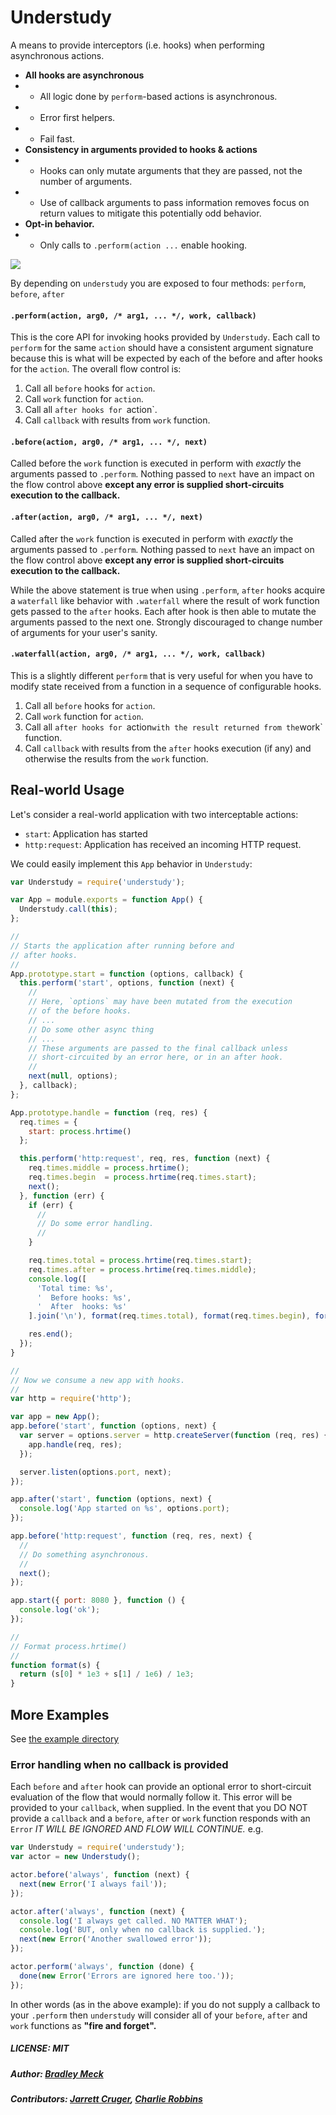 # Understudy

A means to provide interceptors (i.e. hooks) when performing asynchronous actions.

* **All hooks are asynchronous**
* * All logic done by `perform`-based actions is asynchronous.
* * Error first helpers.
* * Fail fast.
* **Consistency in arguments provided to hooks & actions**
* * Hooks can only mutate arguments that they are passed, not the number of arguments.
* * Use of callback arguments to pass information removes focus on return values to mitigate this potentially odd behavior.
* **Opt-in behavior.**
* * Only calls to `.perform(action ...` enable hooking.

![](assets/flow.png)

By depending on `understudy` you are exposed to four methods: `perform`, `before`, `after`

#### `.perform(action, arg0, /* arg1, ... */, work, callback)`

This is the core API for invoking hooks provided by `Understudy`. Each call to `perform` for the same `action` should have a consistent argument signature because this is what will be expected by each of the before and after hooks for the `action`. The overall flow control is:

1. Call all `before` hooks for `action`.
2. Call `work` function for `action`.
3. Call all `after hooks for `action`.
4. Call `callback` with results from `work` function.

#### `.before(action, arg0, /* arg1, ... */, next)`

Called before the `work` function is executed in perform with _exactly_ the arguments passed to `.perform`. Nothing passed to `next` have an impact on the flow control above **except any error is supplied short-circuits execution to the callback.**

#### `.after(action, arg0, /* arg1, ... */, next)`

Called after the `work` function is executed in perform with _exactly_ the
arguments passed to `.perform`. Nothing passed to `next` have an impact on the
flow control above **except any error is supplied short-circuits execution to
the callback.** 

While the above statement is true when using `.perform`, `after` hooks acquire a
`waterfall` like behavior with `.waterfall` where the result of work function
gets passed to the `after` hooks. Each after hook is then able to mutate the
arguments passed to the next one. Strongly discouraged to change number of
arguments for your user's sanity.

#### `.waterfall(action, arg0, /* arg1, ... */, work, callback)`

This is a slightly different `perform` that is very useful for when you have to
modify state received from a function in a sequence of configurable hooks.

1. Call all `before` hooks for `action`.
2. Call `work` function for `action`.
3. Call all `after hooks for `action` with the result returned from the `work`
   function.
4. Call `callback` with results from the `after` hooks execution (if any) and
   otherwise the results from the `work` function.


## Real-world Usage

Let's consider a real-world application with two interceptable actions:

- `start`: Application has started
- `http:request`: Application has received an incoming HTTP request.

We could easily implement this `App` behavior in `Understudy`:

``` js
var Understudy = require('understudy');

var App = module.exports = function App() {
  Understudy.call(this);
};

//
// Starts the application after running before and
// after hooks.
//
App.prototype.start = function (options, callback) {
  this.perform('start', options, function (next) {
    //
    // Here, `options` may have been mutated from the execution
    // of the before hooks.
    // ...
    // Do some other async thing
    // ...
    // These arguments are passed to the final callback unless
    // short-circuited by an error here, or in an after hook.
    //
    next(null, options);
  }, callback);
};

App.prototype.handle = function (req, res) {
  req.times = {
    start: process.hrtime()
  };

  this.perform('http:request', req, res, function (next) {
    req.times.middle = process.hrtime();
    req.times.begin  = process.hrtime(req.times.start);
    next();
  }, function (err) {
    if (err) {
      //
      // Do some error handling.
      //
    }

    req.times.total = process.hrtime(req.times.start);
    req.times.after = process.hrtime(req.times.middle);
    console.log([
      'Total time: %s',
      '  Before hooks: %s',
      '  After  hooks: %s'
    ].join('\n'), format(req.times.total), format(req.times.begin), format(req.times.after));

    res.end();
  });
}

//
// Now we consume a new app with hooks.
//
var http = require('http');

var app = new App();
app.before('start', function (options, next) {
  var server = options.server = http.createServer(function (req, res) {
    app.handle(req, res);
  });

  server.listen(options.port, next);
});

app.after('start', function (options, next) {
  console.log('App started on %s', options.port);
});

app.before('http:request', function (req, res, next) {
  //
  // Do something asynchronous.
  //
  next();
});

app.start({ port: 8080 }, function () {
  console.log('ok');
});

//
// Format process.hrtime()
//
function format(s) {
  return (s[0] * 1e3 + s[1] / 1e6) / 1e3;
}
```

## More Examples

See [the example directory](/example)

### Error handling when **no callback is provided**

Each `before` and `after` hook can provide an optional error to short-circuit evaluation of the flow that would normally follow it. This error will be provided to your `callback`, when supplied. In the event that you DO NOT provide a `callback` and a `before`, `after` or `work` function responds with an `Error` _IT WILL BE IGNORED AND FLOW WILL CONTINUE._ e.g.

``` js
var Understudy = require('understudy');
var actor = new Understudy();

actor.before('always', function (next) {
  next(new Error('I always fail'));
});

actor.after('always', function (next) {
  console.log('I always get called. NO MATTER WHAT');
  console.log('BUT, only when no callback is supplied.');
  next(new Error('Another swallowed error'));
});

actor.perform('always', function (done) {
  done(new Error('Errors are ignored here too.'));
});
```

In other words (as in the above example): if you do not supply a callback to your `.perform` then `understudy` will consider all of your `before`, `after` and `work` functions as **"fire and forget".**

##### LICENSE: MIT
##### Author: [Bradley Meck](https://github.com/bmeck)
##### Contributors: [Jarrett Cruger](https://github.com/jcrugzz), [Charlie Robbins](https://github.com/indexzero)
